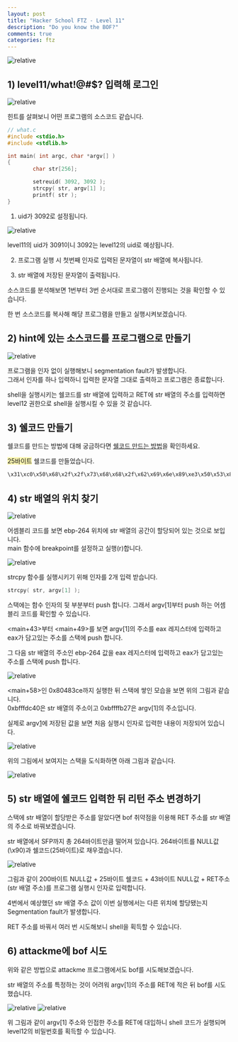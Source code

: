 ```yaml
---
layout: post
title: "Hacker School FTZ - Level 11"
description: "Do you know the BOF?"
comments: true
categories: ftz
---
```


<img data-action="zoom" src='{{ "assets/ftz/level11/1.jpg" | relative_url }}' alt='relative'>  

## 1) level11/what!@#$? 입력해 로그인  

<img data-action="zoom" src='{{ "assets/ftz/level11/2.png" | relative_url }}' alt='relative'>  

힌트를 살펴보니 어떤 프로그램의 소스코드 같습니다.    

``` c
// what.c
#include <stdio.h>
#include <stdlib.h>

int main( int argc, char *argv[] )
{
        char str[256];

        setreuid( 3092, 3092 );
        strcpy( str, argv[1] );
        printf( str );
}
```

1) uid가 3092로 설정됩니다.  

<img data-action="zoom" src='{{ "assets/ftz/level11/3.png" | relative_url }}' alt='relative'>  

level11의 uid가 3091이니 3092는 level12의 uid로 예상됩니다.  

2) 프로그램 실행 시 첫번째 인자로 입력된 문자열이 str 배열에 복사됩니다.  

3) str 배열에 저장된 문자열이 출력됩니다.  

소스코드를 분석해보면 1번부터 3번 순서대로 프로그램이 진행되는 것을 확인할 수 있습니다.  

한 번 소스코드를 복사해 해당 프로그램을 만들고 실행시켜보겠습니다.  

## 2) hint에 있는 소스코드를 프로그램으로 만들기  

<img data-action="zoom" src='{{ "assets/ftz/level11/4.png" | relative_url }}' alt='relative'>  

프로그램을 인자 없이 실행해보니 segmentation fault가 발생합니다.  
그래서 인자를 하나 입력하니 입력한 문자열 그대로 출력하고 프로그램은 종료합니다.  

shell을 실행시키는 쉘코드를 str 배열에 입력하고 RET에 str 배열의 주소를 입력하면 level12 권한으로 shell을 실행시킬 수 있을 것 같습니다.  

## 3) 쉘코드 만들기  

쉘코드를 만드는 방법에 대해 궁금하다면 <a href="">쉘코드 만드는 방법</a>을 확인하세요.  

<span style="background-color: #fff8b2">25바이트</span> 쉘코드를 만들었습니다.  

``` bash
\x31\xc0\x50\x68\x2f\x2f\x73\x68\x68\x2f\x62\x69\x6e\x89\xe3\x50\x53\x89\xe1\x31\xd2\xb0\x0b\xcd\x80
```

## 4) str 배열의 위치 찾기  

<img data-action="zoom" src='{{ "assets/ftz/level11/5.png" | relative_url }}' alt='relative'>  

어셈블리 코드를 보면 ebp-264 위치에 str 배열의 공간이 할당되어 있는 것으로 보입니다.  
main 함수에 breakpoint를 설정하고 실행(r)합니다.  

<img data-action="zoom" src='{{ "assets/ftz/level11/6.png" | relative_url }}' alt='relative'>  

strcpy 함수를 실행시키기 위해 인자를 2개 입력 받습니다.  

``` c
strcpy( str, argv[1] );
```

스택에는 함수 인자의 뒷 부분부터 push 합니다. 그래서 argv[1]부터 push 하는 어셈블리 코드를 확인할 수 있습니다.  

<main+43>부터 <main+49>를 보면 argv[1]의 주소를 eax 레지스터에 입력하고 eax가 담고있는 주소를 스택에 push 합니다.  

그 다음 str 배열의 주소인 ebp-264 값을 eax 레지스터에 입력하고 eax가 담고있는 주소를 스택에 push 합니다.  


<img data-action="zoom" src='{{ "assets/ftz/level11/7.png" | relative_url }}' alt='relative'>  

<main+58>인 0x80483ce까지 실행한 뒤 스택에 쌓인 모습을 보면 위의 그림과 같습니다.  
0xbfffdc40은 str 배열의 주소이고 0xbffffb27은 argv[1]의 주소입니다.  

실제로 argv[1](0xbffffb27)에 저장된 값을 보면 처음 실행시 인자로 입력한 내용이 저장되어 있습니다.  

<img data-action="zoom" src='{{ "assets/ftz/level11/8.png" | relative_url }}' alt='relative'>  

위의 그림에서 보여지는 스택을 도식화하면 아래 그림과 같습니다.  

<img data-action="zoom" src='{{ "assets/ftz/level11/9.jpg" | relative_url }}' alt='relative'>  


## 5) str 배열에 쉘코드 입력한 뒤 리턴 주소 변경하기  

스택에 str 배열이 할당받은 주소를 알았다면 bof 취약점을 이용해 RET 주소를 str 배열의 주소로 바꿔보겠습니다.  

str 배열에서 SFP까지 총 264바이트만큼 떨어져 있습니다. 264바이트를 NULL값(\x90)과 쉘코드(25바이트)로 채우겠습니다.  

<img data-action="zoom" src='{{ "assets/ftz/level11/10.png" | relative_url }}' alt='relative'>  

그림과 같이 200바이트 NULL값 + 25바이트 쉘코드 + 43바이트 NULL값 + RET주소(str 배열 주소)를 프로그램 실행시 인자로 입력합니다.  

4번에서 예상했던 str 배열 주소 값이 이번 실행에서는 다른 위치에 할당됐는지 Segmentation fault가 발생합니다.  

RET 주소를 바꿔서 여러 번 시도해보니 shell을 획득할 수 있습니다.  

## 6) attackme에 bof 시도  

위와 같은 방법으로 attackme 프로그램에서도 bof를 시도해보겠습니다.  

str 배열의 주소를 특정하는 것이 어려워 argv[1]의 주소를 RET에 적은 뒤 bof를 시도했습니다.  

<img data-action="zoom" src='{{ "assets/ftz/level11/11.png" | relative_url }}' alt='relative'>  


<img data-action="zoom" src='{{ "assets/ftz/level11/12.png" | relative_url }}' alt='relative'>  

위 그림과 같이 argv[1] 주소와 인접한 주소를 RET에 대입하니 shell 코드가 실행되며 level12의 비밀번호를 획득할 수 있습니다.  